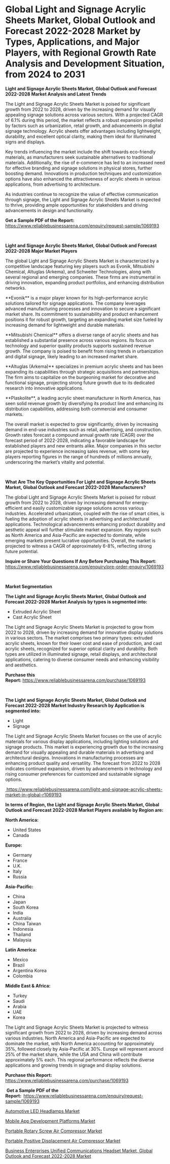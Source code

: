 <p><h1>Global Light and Signage Acrylic Sheets Market, Global Outlook and Forecast 2022-2028 Market by Types, Applications, and Major Players, with Regional Growth Rate Analysis and Development Situation, from 2024 to 2031</h1></p><p><strong>Light and Signage Acrylic Sheets Market, Global Outlook and Forecast 2022-2028 Market Analysis and Latest Trends</strong></p>
<p><p>The Light and Signage Acrylic Sheets Market is poised for significant growth from 2022 to 2028, driven by the increasing demand for visually appealing signage solutions across various sectors. With a projected CAGR of 6.1% during this period, the market reflects a robust expansion propelled by factors such as urbanization, retail growth, and advancements in digital signage technology. Acrylic sheets offer advantages including lightweight, durability, and excellent optical clarity, making them ideal for illuminated signs and displays.</p><p>Key trends influencing the market include the shift towards eco-friendly materials, as manufacturers seek sustainable alternatives to traditional materials. Additionally, the rise of e-commerce has led to an increased need for effective branding and signage solutions in physical stores, further boosting demand. Innovations in production techniques and customization options have also enhanced the attractiveness of acrylic sheets in various applications, from advertising to architecture.</p><p>As industries continue to recognize the value of effective communication through signage, the Light and Signage Acrylic Sheets Market is expected to thrive, providing ample opportunities for stakeholders and driving advancements in design and functionality.</p></p>
<p><strong>Get a Sample PDF of the Report:&nbsp;</strong> <a href="https://www.reliablebusinessarena.com/enquiry/request-sample/1069193?utm_campaign=1841&utm_medium=2&utm_source=Github&utm_content=ia&utm_term=04122024&utm_id=light-and-signage-acrylic-sheets-market-global-outlook-and-forecast-2022-2028">https://www.reliablebusinessarena.com/enquiry/request-sample/1069193</a></p>
<p>&nbsp;</p>
<p><strong>Light and Signage Acrylic Sheets Market, Global Outlook and Forecast 2022-2028 Major Market Players</strong></p>
<p><p>The global Light and Signage Acrylic Sheets Market is characterized by a competitive landscape featuring key players such as Evonik, Mitsubishi Chemical, Altuglas (Arkema), and Schweiter Technologies, along with several regional and emerging companies. These firms are instrumental in driving innovation, expanding product portfolios, and enhancing distribution networks.</p><p>**Evonik** is a major player known for its high-performance acrylic solutions tailored for signage applications. The company leverages advanced manufacturing processes and innovation to secure a significant market share. Its commitment to sustainability and product enhancement positions it for robust growth, targeting an expanding market size fueled by increasing demand for lightweight and durable materials.</p><p>**Mitsubishi Chemical** offers a diverse range of acrylic sheets and has established a substantial presence across various regions. Its focus on technology and superior quality products supports sustained revenue growth. The company is poised to benefit from rising trends in urbanization and digital signage, likely leading to an increased market share.</p><p>**Altuglas (Arkema)** specializes in premium acrylic sheets and has been expanding its capabilities through strategic acquisitions and partnerships. The firm aims to capitalize on the burgeoning market for decorative and functional signage, projecting strong future growth due to its dedicated research into innovative applications.</p><p>**Plaskolite**, a leading acrylic sheet manufacturer in North America, has seen solid revenue growth by diversifying its product line and enhancing its distribution capabilities, addressing both commercial and consumer markets.</p><p>The overall market is expected to grow significantly, driven by increasing demand in end-use industries such as retail, advertising, and construction. Growth rates forecast a compound annual growth rate (CAGR) over the forecast period of 2022-2028, indicating a favorable landscape for established players and new entrants alike. Major companies in this sector are projected to experience increasing sales revenue, with some key players reporting figures in the range of hundreds of millions annually, underscoring the market’s vitality and potential.</p></p>
<p>&nbsp;</p>
<p><strong>What Are The Key Opportunities For Light and Signage Acrylic Sheets Market, Global Outlook and Forecast 2022-2028 Manufacturers?</strong></p>
<p><p>The global Light and Signage Acrylic Sheets Market is poised for robust growth from 2022 to 2028, driven by increasing demand for energy-efficient and easily customizable signage solutions across various industries. Accelerated urbanization, coupled with the rise of smart cities, is fueling the adoption of acrylic sheets in advertising and architectural applications. Technological advancements enhancing product durability and aesthetic appeal will further stimulate market expansion. Key regions such as North America and Asia-Pacific are expected to dominate, while emerging markets present lucrative opportunities. Overall, the market is projected to witness a CAGR of approximately 6-8%, reflecting strong future potential.</p></p>
<p><strong>Inquire or Share Your Questions If Any Before Purchasing This Report:</strong> <a href="https://www.reliablebusinessarena.com/enquiry/pre-order-enquiry/1069193?utm_campaign=1841&utm_medium=2&utm_source=Github&utm_content=ia&utm_term=04122024&utm_id=light-and-signage-acrylic-sheets-market-global-outlook-and-forecast-2022-2028">https://www.reliablebusinessarena.com/enquiry/pre-order-enquiry/1069193</a></p>
<p>&nbsp;</p>
<p><strong>Market Segmentation</strong></p>
<p><strong>The Light and Signage Acrylic Sheets Market, Global Outlook and Forecast 2022-2028 Market Analysis by types is segmented into:</strong></p>
<p><ul><li>Extruded Acrylic Sheet</li><li>Cast Acrylic Sheet</li></ul></p>
<p><p>The Light and Signage Acrylic Sheets Market is projected to grow from 2022 to 2028, driven by increasing demand for innovative display solutions in various sectors. The market comprises two primary types: extruded acrylic sheets, known for their lower cost and ease of production, and cast acrylic sheets, recognized for superior optical clarity and durability. Both types are utilized in illuminated signage, retail displays, and architectural applications, catering to diverse consumer needs and enhancing visibility and aesthetics.</p></p>
<p><strong>Purchase this Report:&nbsp;</strong><a href="https://www.reliablebusinessarena.com/purchase/1069193?utm_campaign=1841&utm_medium=2&utm_source=Github&utm_content=ia&utm_term=04122024&utm_id=light-and-signage-acrylic-sheets-market-global-outlook-and-forecast-2022-2028">https://www.reliablebusinessarena.com/purchase/1069193</a></p>
<p>&nbsp;</p>
<p><strong>The Light and Signage Acrylic Sheets Market, Global Outlook and Forecast 2022-2028 Market Industry Research by Application is segmented into:</strong></p>
<p><ul><li>Light</li><li>Signage</li></ul></p>
<p><p>The Light and Signage Acrylic Sheets Market focuses on the use of acrylic materials for various display applications, including lighting solutions and signage products. This market is experiencing growth due to the increasing demand for visually appealing and durable materials in advertising and architectural designs. Innovations in manufacturing processes are enhancing product quality and versatility. The forecast from 2022 to 2028 indicates continued expansion, driven by advancements in technology and rising consumer preferences for customized and sustainable signage options.</p></p>
<p><a href="https://www.reliablebusinessarena.com/light-and-signage-acrylic-sheets-market-in-global-r1069193?utm_campaign=1841&utm_medium=2&utm_source=Github&utm_content=ia&utm_term=04122024&utm_id=light-and-signage-acrylic-sheets-market-global-outlook-and-forecast-2022-2028">&nbsp;https://www.reliablebusinessarena.com/light-and-signage-acrylic-sheets-market-in-global-r1069193</a></p>
<p><strong>In terms of Region, the Light and Signage Acrylic Sheets Market, Global Outlook and Forecast 2022-2028 Market Players available by Region are:</strong></p>
<p>
    <p> <strong> North America: </strong>
        <ul>
            <li>United States</li>
            <li>Canada</li>
        </ul>
        </p> 
    <p> <strong> Europe: </strong>
        <ul>
            <li>Germany</li>
            <li>France</li>
            <li>U.K.</li>
            <li>Italy</li>
            <li>Russia</li>
        </ul>
        </p> 
    <p> <strong> Asia-Pacific: </strong>
        <ul>
            <li>China</li>
            <li>Japan</li>
            <li>South Korea</li>
            <li>India</li>
            <li>Australia</li>
            <li>China Taiwan</li>
            <li>Indonesia</li>
            <li>Thailand</li>
            <li>Malaysia</li>
        </ul>
        </p> 
    <p> <strong> Latin America: </strong>
        <ul>
            <li>Mexico</li>
            <li>Brazil</li>
            <li>Argentina Korea</li>
            <li>Colombia</li>
        </ul>
        </p> 
    <p> <strong> Middle East & Africa: </strong>
        <ul>
            <li>Turkey</li>
            <li>Saudi</li>
            <li>Arabia</li>
            <li>UAE</li>
            <li>Korea</li>
        </ul>
    </p>
    </p>
<p><p>The Light and Signage Acrylic Sheets Market is projected to witness significant growth from 2022 to 2028, driven by increasing demand across various industries. North America and Asia-Pacific are expected to dominate the market, with North America accounting for approximately 35%, followed closely by Asia-Pacific at 30%. Europe will represent around 25% of the market share, while the USA and China will contribute approximately 5% each. This regional performance reflects the diverse applications and growing trends in signage and display solutions.</p></p>
<p><strong>Purchase this Report: </strong><a href="https://www.reliablebusinessarena.com/purchase/1069193?utm_campaign=1841&utm_medium=2&utm_source=Github&utm_content=ia&utm_term=04122024&utm_id=light-and-signage-acrylic-sheets-market-global-outlook-and-forecast-2022-2028">https://www.reliablebusinessarena.com/purchase/1069193</a></p>
<p>&nbsp;<strong>Get a Sample PDF of the Report:&nbsp;&nbsp;</strong><a href="https://www.reliablebusinessarena.com/enquiry/request-sample/1069193?utm_campaign=1841&utm_medium=2&utm_source=Github&utm_content=ia&utm_term=04122024&utm_id=light-and-signage-acrylic-sheets-market-global-outlook-and-forecast-2022-2028">https://www.reliablebusinessarena.com/enquiry/request-sample/1069193</a></p>
<p><strong></strong></p>
<p><p><a href="https://www.linkedin.com/pulse/automotive-led-headlamps-value-chain-analysis-from-raw-materials-k2dzf?utm_campaign=1841&utm_medium=2&utm_source=Github&utm_content=ia&utm_term=04122024&utm_id=light-and-signage-acrylic-sheets-market-global-outlook-and-forecast-2022-2028">Automotive LED Headlamps Market</a></p><p><a href="https://www.linkedin.com/pulse/comprehensive-mobile-app-development-platforms-market-analysis-2vimf?utm_campaign=1841&utm_medium=2&utm_source=Github&utm_content=ia&utm_term=04122024&utm_id=light-and-signage-acrylic-sheets-market-global-outlook-and-forecast-2022-2028">Mobile App Development Platforms Market</a></p><p><a href="https://issuu.com/reportprime-2/docs/portable-rotary-screw-air-compressor-market-size-2?utm_campaign=1841&utm_medium=2&utm_source=Github&utm_content=ia&utm_term=04122024&utm_id=light-and-signage-acrylic-sheets-market-global-outlook-and-forecast-2022-2028">Portable Rotary Screw Air Compressor Market</a></p><p><a href="https://issuu.com/reportprime-2/docs/portable-positive-displacement-air-compressor-mark?utm_campaign=1841&utm_medium=2&utm_source=Github&utm_content=ia&utm_term=04122024&utm_id=light-and-signage-acrylic-sheets-market-global-outlook-and-forecast-2022-2028">Portable Positive Displacement Air Compressor Market</a></p><p><a href="https://github.com/julyju69/Market-Research-Report-List-5/blob/main/business-enterprises-unified-communications-headset-market-global-outlook-and-forecast-2022-2028-market.md?utm_campaign=1841&utm_medium=2&utm_source=Github&utm_content=ia&utm_term=04122024&utm_id=light-and-signage-acrylic-sheets-market-global-outlook-and-forecast-2022-2028">Business Enterprises Unified Communications Headset Market, Global Outlook and Forecast 2022-2028 Market</a></p></p>